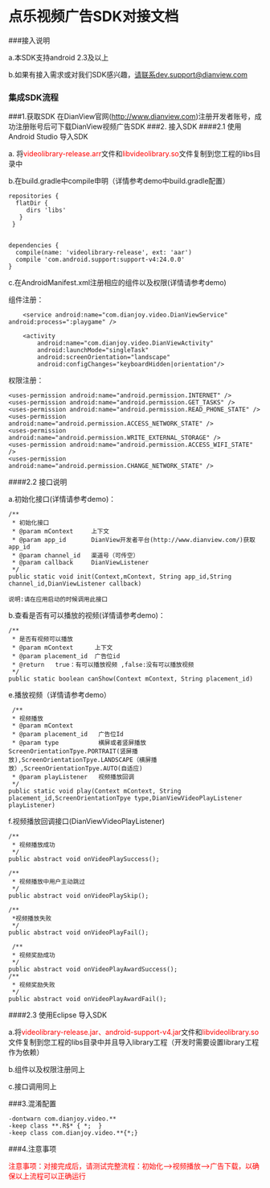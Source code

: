 # 点乐视频广告SDK对接文档

###接入说明

a.本SDK支持android 2.3及以上

b.如果有接入需求或对我们SDK感兴趣，请联系dev.support@dianview.com

### 集成SDK流程

###1.获取SDK
在DianView官网(http://www.dianview.com)注册开发者账号，成功注册账号后可下载DianView视频广告SDK
###2. 接入SDK
####2.1 使用Android Studio 导入SDK

a. 将<font color=red>videolibrary-release.arr</font>文件和<font color=red>libvideolibrary.so</font>文件复制到您工程的libs目录中

b.在build.gradle中compile申明（详情参考demo中build.gradle配置）
   
    repositories {
      flatDir {
         dirs 'libs'
       }
     }


    dependencies {
      compile(name: 'videolibrary-release', ext: 'aar')
      compile 'com.android.support:support-v4:24.0.0'
    }

c.在AndroidManifest.xml注册相应的组件以及权限(详情请参考demo)
  
  组件注册：

        <service android:name="com.dianjoy.video.DianViewService" android:process=":playgame" />
        
        <activity
            android:name="com.dianjoy.video.DianViewActivity"
            android:launchMode="singleTask"
            android:screenOrientation="landscape"
            android:configChanges="keyboardHidden|orientation"/>

  权限注册：

    <uses-permission android:name="android.permission.INTERNET" />
    <uses-permission android:name="android.permission.GET_TASKS" />
    <uses-permission android:name="android.permission.READ_PHONE_STATE" />
    <uses-permission android:name="android.permission.ACCESS_NETWORK_STATE" />
    <uses-permission android:name="android.permission.WRITE_EXTERNAL_STORAGE" />
    <uses-permission android:name="android.permission.ACCESS_WIFI_STATE" />
    <uses-permission android:name="android.permission.CHANGE_NETWORK_STATE" />

####2.2 接口说明

 a.初始化接口(详情请参考demo)：
   
    /**
     * 初始化接口
     * @param mContext     上下文
     * @param app_id       DianView开发者平台(http://www.dianview.com/)获取app_id
     * @param channel_id   渠道号（可传空）
     * @param callback     DianViewListener
     */
    public static void init(Context,mContext, String app_id,String channel_id,DianViewListener callback)

    说明:请在应用启动的时候调用此接口



b.查看是否有可以播放的视频(详情请参考demo)：
   
    /**
     * 是否有视频可以播放
     * @param mContext      上下文
     * @param placement_id  广告位id
     * @return   true：有可以播放视频 ,false:没有可以播放视频
     */
    public static boolean canShow(Context mContext, String placement_id)

e.播放视频（详情请参考demo）
   
     /**
     * 视频播放
     * @param mContext
     * @param placement_id   广告位Id
     * @param type           横屏或者竖屏播放   ScreenOrientationTpye.PORTRAIT(竖屏播放),ScreenOrientationTpye.LANDSCAPE（横屏播放）,ScreenOrientationTpye.AUTO(自适应)
     * @param playListener   视频播放回调
     */
    public static void play(Context mContext, String placement_id,ScreenOrientationTpye type,DianViewVideoPlayListener playListener)


f.视频播放回调接口(DianViewVideoPlayListener)
    
    /**
     * 视频播放成功
     */
    public abstract void onVideoPlaySuccess();

    /**
     * 视频播放中用户主动跳过
     */
    public abstract void onVideoPlaySkip();

    /**
     *视频播放失败
     */
    public abstract void onVideoPlayFail();

     /**
     * 视频奖励成功
     */
    public abstract void onVideoPlayAwardSuccess();
    /**
     * 视频奖励失败
     */
    public abstract void onVideoPlayAwardFail();


####2.3 使用Eclipse 导入SDK

a.将<font color=red>videolibrary-release.jar、android-support-v4.jar</font>文件和<font color=red>libvideolibrary.so</font>文件复制到您工程的libs目录中并且导入library工程（开发时需要设置library工程作为依赖）

b.组件以及权限注册同上

c.接口调用同上

###3.混淆配置
  
    -dontwarn com.dianjoy.video.**
    -keep class **.R$* { *;  }
    -keep class com.dianjoy.video.**{*;} 

###4.注意事项
 
<font color=red>注意事项：对接完成后，请测试完整流程：初始化-->视频播放-->广告下载，以确保以上流程可以正确运行</font>



  


